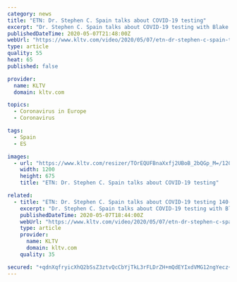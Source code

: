 ```yaml
---
category: news
title: "ETN: Dr. Stephen C. Spain talks about COVID-19 testing"
excerpt: "Dr. Stephen C. Spain talks about COVID-19 testing with Blake Holland."
publishedDateTime: 2020-05-07T21:48:00Z
webUrl: "https://www.kltv.com/video/2020/05/07/etn-dr-stephen-c-spain-talks-about-covid-testing/"
type: article
quality: 55
heat: 65
published: false

provider:
  name: KLTV
  domain: kltv.com

topics:
  - Coronavirus in Europe
  - Coronavirus

tags:
  - Spain
  - ES

images:
  - url: "https://www.kltv.com/resizer/TOrEQUFBnaXxfj2UBoB_2bQGp_M=/1200x0/d1acid63ghtydj.cloudfront.net/05-07-2020/t_cb042ada9d084e14b6b1602e4cb2fdbd_name_file_1280x720_2000_v3_1_.jpg"
    width: 1200
    height: 675
    title: "ETN: Dr. Stephen C. Spain talks about COVID-19 testing"

related:
  - title: "ETN: Dr. Stephen C. Spain talks about COVID-19 testing 140-215"
    excerpt: "Dr. Stephen C. Spain talks about COVID-19 testing with Blake Holland"
    publishedDateTime: 2020-05-07T18:44:00Z
    webUrl: "https://www.kltv.com/video/2020/05/07/etn-dr-stephen-c-spain-talks-about-covid-testing-/"
    type: article
    provider:
      name: KLTV
      domain: kltv.com
    quality: 35

secured: "+qdnXqfryicXhQ2bSsZ3ztvQcCbYjTkL3rFLDrZH+mQdEYIxdVMG12ngYecz+kzbk4EXqzrqtKAGoI2NmMR1kTL6ra70i/LEfth/yLeZ0CF5j5MTJg2e7Zz+fgdi1rH51PCznQizhM/9AOnD4JtJIQtxTB2yejtS40U9+y54xMiO8vM5QSciZNKecjCevMe81968kvcg4HcjD1LLxaFjZ/ei9sOTT6Nl1oIBn/jJcM1dA+gFGEoROoDivn1paP94H4o9hWxvEQ/mSAoGeVQ7NVaCLIVpUlbyNxN1GrJQL54KsJWFjuA7lUlCIGul586z6RBb0AKbNC1hgmbFc6OvZvb5Da45FYRCb3ZjHw7ho1663rSSWtHFGifRbLgYbCkrlw5/aKY4sCWRJei4ep0eldjVt30hRvLnNevhnnmW4+gEOKEp2cjwifo6WCrl5eIzkKjbeo+5jO+XU9NFG2cL2YAY0ynWc4YJfxc+DLifGCA=;C8zCpF7rkUacWV4TOkXSzA=="
---
```


